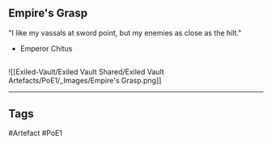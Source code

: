 ## Empire's Grasp
"I like my vassals at sword point,
but my enemies as close as the hilt."
- Emperor Chitus
##
![[Exiled-Vault/Exiled Vault Shared/Exiled Vault Artefacts/PoE1/_Images/Empire's Grasp.png]]

---
## Tags
#Artefact
#PoE1